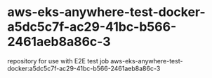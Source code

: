 # aws-eks-anywhere-test-docker-a5dc5c7f-ac29-41bc-b566-2461aeb8a86c-3
repository for use with E2E test job aws-eks-anywhere-test-docker:a5dc5c7f-ac29-41bc-b566-2461aeb8a86c-3
